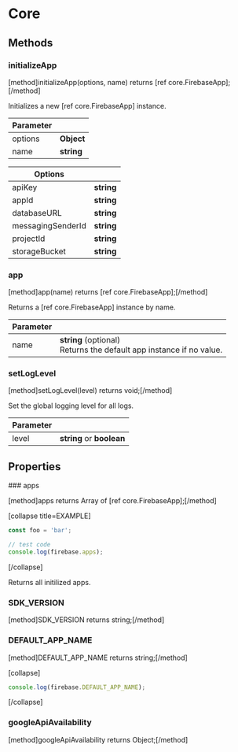 # Core

## Methods

### initializeApp
[method]initializeApp(options, name) returns [ref core.FirebaseApp];[/method]

Initializes a new [ref core.FirebaseApp] instance.

| Parameter |         |
| --------- | ------- |
| options   | **Object** |
| name   | **string** |

| Options |           |
| --------- | ------- |
| apiKey   | **string** |
| appId   | **string** |
| databaseURL   | **string** |
| messagingSenderId   | **string** |
| projectId   | **string** |
| storageBucket   | **string** |

### app
[method]app(name) returns [ref core.FirebaseApp];[/method]

Returns a [ref core.FirebaseApp] instance by name.

| Parameter |         |
| --------- | ------- |
| name   | **string** (optional) <br /> Returns the default app instance if no value. |

### setLogLevel
[method]setLogLevel(level) returns void;[/method]

Set the global logging level for all logs.

| Parameter |         |
| --------- | ------- |
| level   | **string** or **boolean** |

## Properties

### apps

[method]apps returns Array of [ref core.FirebaseApp];[/method]

[collapse title=EXAMPLE]
```js
const foo = 'bar';

// test code
console.log(firebase.apps);

```
[/collapse]

Returns all initilized apps.

### SDK_VERSION
[method]SDK_VERSION returns string;[/method]

### DEFAULT_APP_NAME
[method]DEFAULT_APP_NAME returns string;[/method]

[collapse]

```js
console.log(firebase.DEFAULT_APP_NAME);
```
[/collapse]

### googleApiAvailability
[method]googleApiAvailability returns Object;[/method]
